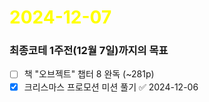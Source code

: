# <span style="color:yellow">2024-12-07</span>
### 최종코테 1주전(12월 7일)까지의 목표
- [ ] 책 "오브젝트" 챕터 8 완독 (~281p)
- [x] 크리스마스 프로모션 미션 풀기 ✅ 2024-12-06
